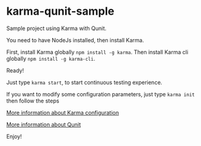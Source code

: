 karma-qunit-sample
==================

Sample project using Karma with Qunit.

You need to have NodeJs installed, then install Karma.
	
First, install Karma globally `npm install -g karma`.
Then install Karma cli globally `npm install -g karma-cli`.

Ready!

Just type `karma start`, to start continuous testing experience.

If you want to modify some configuration parameters, just type `karma init` then follow the steps

[More information about Karma configuration](http://karma-runner.github.io/0.8/intro/installation.html)

[More information about Qunit](http://qunitjs.com/)

Enjoy!
